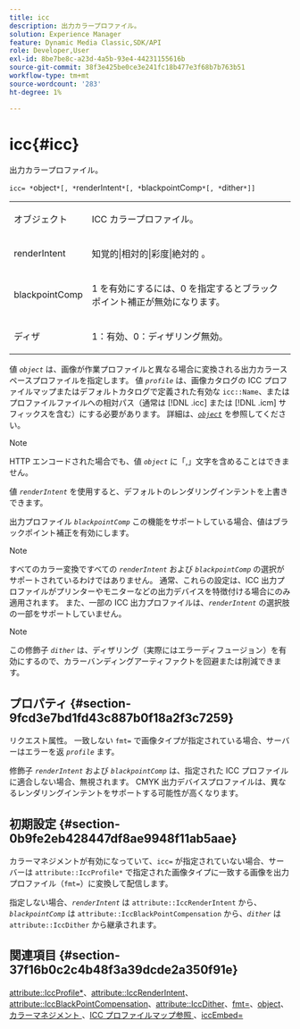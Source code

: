 ```yaml
---
title: icc
description: 出力カラープロファイル。
solution: Experience Manager
feature: Dynamic Media Classic,SDK/API
role: Developer,User
exl-id: 8be7be8c-a23d-4a5b-93e4-44231155616b
source-git-commit: 38f3e425be0ce3e241fc18b477e3f68b7b763b51
workflow-type: tm+mt
source-wordcount: '283'
ht-degree: 1%

---
```


# icc{#icc}

出力カラープロファイル。

`icc= *`object`*[, *`renderIntent`*[, *`blackpointComp`*[, *`dither`*]]`

<table id="simpletable_AC20916999004CDCBBB9888B3A8FB0A7"> 
 <tr class="strow"> 
  <td class="stentry"> <p><span class="codeph"> <span class="varname"> オブジェクト </span> </span> </p></td> 
  <td class="stentry"> <p>ICC カラープロファイル。 </p></td> 
 </tr> 
 <tr class="strow"> 
  <td class="stentry"> <p><span class="codeph"> <span class="varname"> renderIntent</span></span> </p></td> 
  <td class="stentry"> <p><span class="codeph"> 知覚的|相対的|彩度|絶対的 </span>。 </p></td> 
 </tr> 
 <tr class="strow"> 
  <td class="stentry"> <p><span class="codeph"> <span class="varname"> blackpointComp</span></span> </p></td> 
  <td class="stentry"> <p>1 を有効にするには、0 を指定するとブラックポイント補正が無効になります。 </p></td> 
 </tr> 
 <tr class="strow"> 
  <td class="stentry"> <p><span class="codeph"> <span class="varname"> ディザ </span></span> </p></td> 
  <td class="stentry"> <p>1：有効、0：ディザリング無効。 </p></td> 
 </tr> 
</table>

値 *`object`* は、画像が作業プロファイルと異なる場合に変換される出力カラースペースプロファイルを指定します。 値 *`profile`* は、画像カタログの ICC プロファイルマップまたはデフォルトカタログで定義された有効な `icc::Name`、またはプロファイルファイルへの相対パス（通常は [!DNL .icc] または [!DNL .icm] サフィックスを含む）にする必要があります。 詳細は、[*`object`*](../../../../../is-api/http-ref/image-serving-api-ref/c-http-protocol-reference/c-data-types/r-object.md#reference-2591bd24548d462782c68d138ef795a0) を参照してください。

>[!NOTE]
>
>HTTP エンコードされた場合でも、値 *`object`* に「,」文字を含めることはできません。

値 *`renderIntent`* を使用すると、デフォルトのレンダリングインテントを上書きできます。

出力プロファイル *`blackpointComp`* この機能をサポートしている場合、値はブラックポイント補正を有効にします。

>[!NOTE]
>
>すべてのカラー変換ですべての *`renderIntent`* および *`blackpointComp`* の選択がサポートされているわけではありません。 通常、これらの設定は、ICC 出力プロファイルがプリンターやモニターなどの出力デバイスを特徴付ける場合にのみ適用されます。 また、一部の ICC 出力プロファイルは、*`renderIntent`* の選択肢の一部をサポートしていません。

Note

この修飾子 *`dither`* は、ディザリング（実際にはエラーディフュージョン）を有効にするので、カラーバンディングアーティファクトを回避または削減できます。

## プロパティ {#section-9fcd3e7bd1fd43c887b0f18a2f3c7259}

リクエスト属性。 一致しない `fmt=` で画像タイプが指定されている場合、サーバーはエラーを返 *`profile`* ます。

修飾子 *`renderIntent`* および *`blackpointComp`* は、指定された ICC プロファイルに適合しない場合、無視されます。 CMYK 出力デバイスプロファイルは、異なるレンダリングインテントをサポートする可能性が高くなります。

## 初期設定 {#section-0b9fe2eb428447df8ae9948f11ab5aae}

カラーマネジメントが有効になっていて、`icc=` が指定されていない場合、サーバーは `attribute::IccProfile*` で指定された画像タイプに一致する画像を出力プロファイル（`fmt=`）に変換して配信します。

指定しない場合、*`renderIntent`* は `attribute::IccRenderIntent` から、*`blackpointComp`* は `attribute::IccBlackPointCompensation` から、*`dither`* は `attribute::IccDither` から継承されます。

## 関連項目 {#section-37f16b0c2c4b48f3a39dcde2a350f91e}

[attribute::IccProfile*](../../../../../is-api/image-catalog/image-serving-api-ref/c-image-catalog-reference/c-attributes-reference/r-iccprofilecmyk.md#reference-db89f9dac33e447cadb359ec1ba27ee0)、[attribute::IccRenderIntent](../../../../../is-api/image-catalog/image-serving-api-ref/c-image-catalog-reference/c-attributes-reference/r-iccrenderintent.md#reference-012f207f28bd4406a5368d23ed95a51f)、[attribute::IccBlackPointCompensation](../../../../../is-api/image-catalog/image-serving-api-ref/c-image-catalog-reference/c-attributes-reference/r-iccblackpointcompensation.md#reference-357626375ee140d1807f0c05171c733f)、[attribute::IccDither](../../../../../is-api/image-catalog/image-serving-api-ref/c-image-catalog-reference/c-attributes-reference/r-iccdither.md#reference-914d0d0567364246b4016d45c0ada85b)、[fmt=](../../../../../is-api/http-ref/image-serving-api-ref/c-http-protocol-reference/c-command-reference/r-is-http-fmt.md#reference-cdf10043423b45ba9fe15157fb3ae37a)、[object](../../../../../is-api/http-ref/image-serving-api-ref/c-http-protocol-reference/c-data-types/r-object.md#reference-2591bd24548d462782c68d138ef795a0)、[&#x200B; カラーマネジメント &#x200B;](../../../../../is-api/http-ref/image-serving-api-ref/c-http-protocol-reference/c-syntax-and-features/r-color-management.md#reference-c7e4a72d589145189f7e4bcb6b4544d7)、[ICC プロファイルマップ参照 &#x200B;](../../../../../is-api/image-catalog/image-serving-api-ref/c-image-catalog-reference/c-icc-profile-map-reference/c-icc-profile-map-reference.md#concept-57b9148ce55249cd825cb7ee19ed057c)、[iccEmbed=](../../../../../is-api/http-ref/image-serving-api-ref/c-http-protocol-reference/c-command-reference/r-iccembed.md#reference-e3b774fb322046a2a6dde3a7bab5583e)
